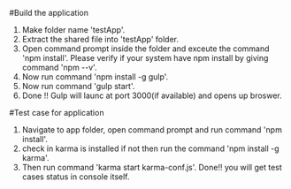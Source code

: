 #Build the application

1. Make folder name 'testApp'.
2. Extract the shared file into 'testApp' folder.
3. Open command prompt inside the folder and exceute the command 'npm install'. Please verify if your system have npm install by giving command 'npm --v'.
4. Now run command 'npm install -g gulp'.
5. Now run command 'gulp start'.
6. Done !! Gulp will launc at port 3000(if available) and opens up broswer.

#Test case for application

1. Navigate to app folder, open command prompt  and run command 'npm install'.
2. check in karma is installed if not then run the command 'npm install -g karma'.
3. Then run command 'karma start karma-conf.js'. Done!! you will get test cases status in console itself.

